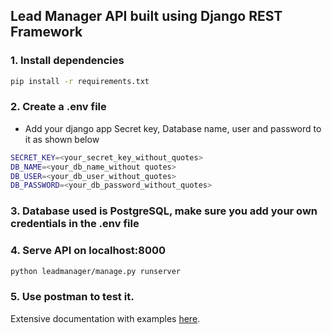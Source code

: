 ## Lead Manager API built using Django REST Framework

### 1. Install dependencies
```sh
pip install -r requirements.txt
```

### 2. Create a .env file
- Add your django app Secret key, Database name, user and password to it as shown below
```sh
SECRET_KEY=<your_secret_key_without_quotes>
DB_NAME=<your_db_name_without quotes>
DB_USER=<your_db_user_without_quotes>
DB_PASSWORD=<your_db_password_without_quotes>
```

### 3. Database used is PostgreSQL, make sure you add your own credentials in the .env file

### 4. Serve API on localhost:8000
```sh
python leadmanager/manage.py runserver
```

### 5. Use postman to test it.

Extensive documentation with examples [here](https://documenter.getpostman.com/view/10646104/TVCgynHv).
